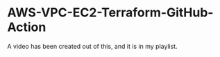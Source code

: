# AWS-VPC-EC2-Terraform-GitHub-Action

A video has been created out of this, and it is in my playlist.
